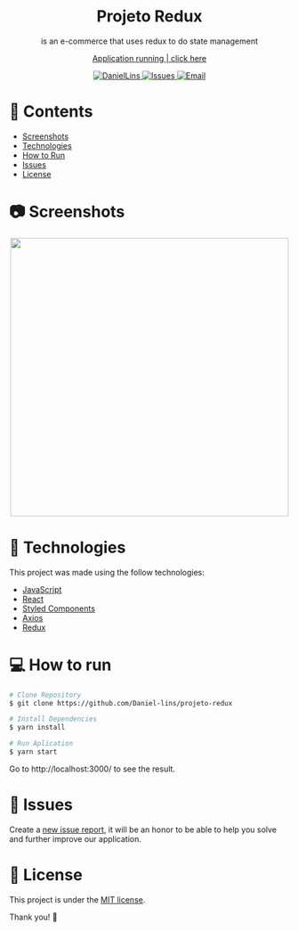 

<h1 align="center">  Projeto Redux </h1>
<p align="center">   
is an e-commerce that uses redux to do state management  </p>
<p align="center" ><a  href="https://projeto-redux.vercel.app/" > Application running | click here </a>  </p>
<p align="center">
   <a href="https://www.linkedin.com/in/daniel-lins-/">
      <img alt="DanielLins" src="https://img.shields.io/badge/-DanielLi-5965e0?style=flat&logo=Linkedin&logoColor=white" />
      <img alt="Issues" src="https://img.shields.io/github/issues/daniel-lins/expense-tracker1?color=%235965E0">
  <a href="Dlins300@gmail.com">
   <img alt="Email" src="https://img.shields.io/badge/-dlins300%40gmail.com-%23525DCB" />
  </a>
</p>

# 📌 Contents

* [Screenshots](#camera-screenshot)
* [Technologies](#rocket-technologies)
* [How to Run](#computer-how-to-run)
* [Issues](#bug-issues)
* [License](#page_facing_up-license)



# :camera: Screenshots
<div align="center">
   <img src="https://user-images.githubusercontent.com/71731815/169670342-a5a24ff8-c986-436e-b06c-4729faabdd4b.png"  width="500px" />
<!--    <img src="https://user-images.githubusercontent.com/71731815/154563059-0ecd01bc-5c18-4a69-9e5e-cece2c1f9e0e.png" width="500px" /> -->

  
 
  
</div>

# :rocket: Technologies
This project was made using the follow technologies:
* [JavaScript](https://www.typescriptlang.org/)      
* [React](https://reactjs.org/)      
* [Styled Components](https://styled-components.com/)
* [Axios](https://axios-http.com/ptbr/docs/intro)
* [Redux](https://redux.js.org/)

# :computer: How to run

```bash
# Clone Repository
$ git clone https://github.com/Daniel-lins/projeto-redux
```

```bash
# Install Dependencies
$ yarn install

# Run Aplication
$ yarn start
```
Go to http://localhost:3000/ to see the result.

# :bug: Issues

Create a <a href="https://github.com/projeto-redux/issues">new issue report</a>, it will be an honor to be able to help you solve and further improve our application.

# :page_facing_up: License

This project is under the [MIT license](./LICENSE).

Thank you! 🌠

